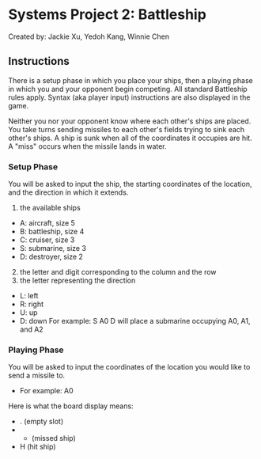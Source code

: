 # Systems Project 2: Battleship
Created by: Jackie Xu, Yedoh Kang, Winnie Chen

## Instructions
There is a setup phase in which you place your ships, then a playing phase in which you and your opponent begin competing. All standard Battleship rules apply. Syntax (aka player input) instructions are also displayed in the game.

Neither you nor your opponent know where each other's ships are placed. You take turns sending missiles to each other's fields trying to sink each other's ships. A ship is sunk when all of the coordinates it occupies are hit. A "miss" occurs when the missile lands in water.

### Setup Phase

You will be asked to input the ship, the starting coordinates of the
location, and the direction in which it extends.
1. the available ships
* A: aircraft, size 5
* B: battleship, size 4
* C: cruiser, size 3
* S: submarine, size 3
* D: destroyer, size 2
2. the letter and digit corresponding to the column and the row
3. the letter representing the direction
* L: left
* R: right
* U: up
* D: down
For example: S A0 D will place a submarine occupying A0, A1, and A2

### Playing Phase

You will be asked to input the coordinates of the location you would
like to send a missile to.
* For example: A0

Here is what the board display means:
* . (empty slot)
* * (missed ship)
* H (hit ship)
